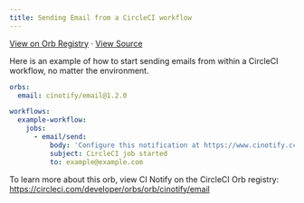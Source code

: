 ```yaml
---
title: Sending Email from a CircleCI workflow
---
```


<a target="_blank" href="https://circleci.com/developer/orbs/orb/cinotify/email">View on Orb Registry</a>
    &middot;
    <a target="_blank" href="https://github.com/cinotify/circleci-orb">View Source</a>

Here is an example of how to start sending emails from within a CircleCI workflow, no matter the environment.

```yml
orbs:
  email: cinotify/email@1.2.0

workflows:
  example-workflow:
    jobs:
      - email/send:
          body: 'Configure this notification at https://www.cinotify.cc/'
          subject: CircleCI job started
          to: example@example.com
```

To learn more about this orb, view CI Notify on the CircleCI Orb registry: <https://circleci.com/developer/orbs/orb/cinotify/email>